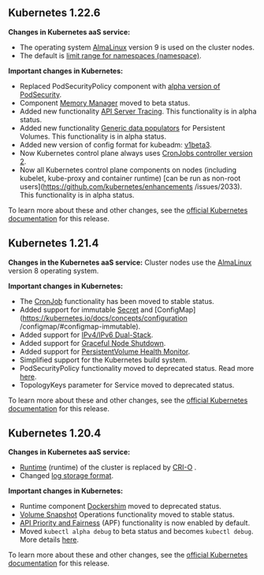 ## Kubernetes 1.22.6 <a id="v1-22-6"></a>

**Changes in Kubernetes aaS service:**

- The operating system [AlmaLinux](https://wiki.almalinux.org) version 9 is used on the cluster nodes.
- The default is [limit range for namespaces (namespace)](../../../k8s-node-groups/pods).

**Important changes in Kubernetes:**

- Replaced PodSecurityPolicy component with [alpha version of PodSecurity](https://github.com/kubernetes/enhancements/issues/2579).
- Component [Memory Manager](https://github.com/kubernetes/enhancements/issues/1769) moved to beta status.
- Added new functionality [API Server Tracing](https://github.com/kubernetes/enhancements/issues/647). This functionality is in alpha status.
- Added new functionality [Generic data populators](https://github.com/kubernetes/enhancements/issues/1495) for Persistent Volumes. This functionality is in alpha status.
- Added new version of config format for kubeadm: [v1beta3](https://github.com/kubernetes/enhancements/issues/970).
- Now Kubernetes control plane always uses [CronJobs controller version 2](https://github.com/kubernetes/enhancements/issues/19).
- Now all Kubernetes control plane components on nodes (including kubelet, kube-proxy and container runtime) [can be run as non-root users](https://github.com/kubernetes/enhancements /issues/2033). This functionality is in alpha status.

To learn more about these and other changes, see the [official Kubernetes documentation](https://kubernetes.io/blog/2021/08/04/kubernetes-1-22-release-announcement/) for this release.

## Kubernetes 1.21.4 <a id="v1-21-4"></a>

**Changes in the Kubernetes aaS service:** Cluster nodes use the [AlmaLinux](https://wiki.almalinux.org) version 8 operating system.

**Important changes in Kubernetes:**

- The [CronJob](https://kubernetes.io/docs/concepts/workloads/controllers/cron-jobs/) functionality has been moved to stable status.
- Added support for immutable [Secret](https://kubernetes.io/docs/concepts/configuration/secret/#secret-immutable) and [ConfigMap](https://kubernetes.io/docs/concepts/configuration /configmap/#configmap-immutable).
- Added support for [IPv4/IPv6 Dual-Stack](https://kubernetes.io/docs/concepts/services-networking/dual-stack/).
- Added support for [Graceful Node Shutdown](https://kubernetes.io/docs/concepts/architecture/nodes/#graceful-node-shutdown).
- Added support for [PersistentVolume Health Monitor](https://kubernetes.io/docs/concepts/storage/volume-health-monitoring).
- Simplified support for the Kubernetes build system.
- PodSecurityPolicy functionality moved to deprecated status. Read more [here](https://kubernetes.io/blog/2021/04/06/podsecuritypolicy-deprecation-past-present-and-future).
- TopologyKeys parameter for Service moved to deprecated status.

To learn more about these and other changes, see the [official Kubernetes documentation](https://kubernetes.io/blog/2021/04/08/kubernetes-1-21-release-announcement/) for this release.

## Kubernetes 1.20.4 <a id="v1-20-4"></a>

**Changes in Kubernetes aaS service:**

- [Runtime](https://kubernetes.io/docs/setup/production-environment/container-runtimes/) (runtime) of the cluster is replaced by [CRI-O](https://cri-o.io/) .
- Changed [log storage format](../../../../../../additionals/cases/cases-logs/case-fluent-bit).

**Important changes in Kubernetes:**

- Runtime component [Dockershim](https://kubernetes.io/blog/2022/05/03/dockershim-historical-context/) moved to deprecated status.
- [Volume Snapshot](https://kubernetes.io/docs/concepts/storage/volume-snapshots/) Operations functionality moved to stable status.
- [API Priority and Fairness](https://kubernetes.io/docs/concepts/cluster-administration/flow-control/) (APF) functionality is now enabled by default.
- Moved `kubectl alpha debug` to beta status and becomes `kubectl debug`. More details [here](https://kubernetes.io/docs/tasks/debug/debug-application/debug-running-pod/).

To learn more about these and other changes, see the [official Kubernetes documentation](https://kubernetes.io/blog/2020/12/08/kubernetes-1-20-release-announcement/) for this release.
